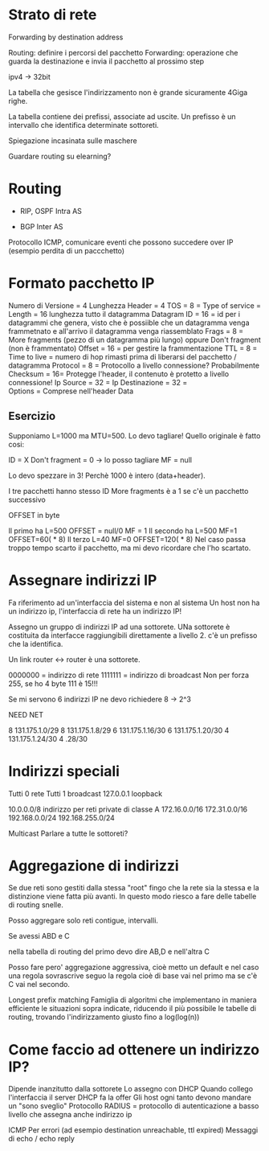 # Strato di rete
Forwarding by destination address

Routing: definire i percorsi del pacchetto
Forwarding: operazione che guarda la destinazione e invia il pacchetto al prossimo step

ipv4 -> 32bit

La tabella che gesisce l'indirizzamento non è grande sicuramente 4Giga righe.

La tabella contiene dei prefissi, associate ad uscite. Un prefisso è un intervallo che identifica determinate sottoreti. 

Spiegazione incasinata sulle maschere

Guardare routing su elearning?

# Routing
* RIP, OSPF
Intra AS

* BGP
Inter AS

Protocollo ICMP, comunicare eventi che possono succedere over IP (esempio perdita di un paccchetto)

# Formato pacchetto IP
Numero di Versione = 4
Lunghezza Header = 4
TOS = 8 = Type of service = 
Length = 16 lunghezza tutto il datagramma
Datagram ID = 16 = id per i datagrammi che genera, visto che è possiible che un datagramma venga frammetnato e all'arrivo il datagramma venga riassemblato
Frags = 8 = More fragments (pezzo di un datagramma più lungo) oppure Don't fragment (non è frammentato)
Offset = 16 = per gestire la frammentazione
TTL = 8 = Time to live = numero di hop rimasti prima di liberarsi del pacchetto / datagramma
Protocol = 8 = Protocollo a livello connessione? Probabilmente
Checksum = 16= Protegge l'header, il contenuto è protetto a livello connessione!
Ip Source = 32 = 
Ip Destinazione = 32 =  
Options = Comprese nell'header 
Data 

## Esercizio
Supponiamo L=1000 ma MTU=500. Lo devo tagliare! 
Quello originale è fatto cosi:

ID = X
Don't fragment = 0 -> lo posso tagliare
MF = null

Lo devo spezzare in 3! Perchè 1000 è intero (data+header). 

I tre pacchetti hanno stesso ID
More fragments è a 1 se c'è un pacchetto successivo

OFFSET in byte

Il primo ha L=500 OFFSET = null/0 MF = 1
Il secondo ha L=500 MF=1 OFFSET=60( * 8)
Il terzo L=40 MF=0 OFFSET=120( * 8)
Nel caso passa troppo tempo scarto il pacchetto, ma mi devo ricordare che l'ho scartato.

# Assegnare indirizzi IP
Fa riferimento ad un'interfaccia del sistema e non al sistema
Un host non ha un indirizzo ip, l'interfaccia di rete ha un indirizzo IP!

Assegno un gruppo di indirizzi IP ad una sottorete. UNa sottorete è costituita da interfacce raggiungibili direttamente a livello 2. c'è un prefisso che la identifica.

Un link router <-> router è una sottorete.

0000000 = indirizzo di rete
1111111 = indirizzo di broadcast
Non per forza 255, se ho 4 byte 111 è 15!!!

Se mi servono 6 indirizzi IP ne devo richiedere 8 -> 2^3

NEED NET

8    131.175.1.0/29
8    131.175.1.8/29
6    131.175.1.16/30
6    131.175.1.20/30
4    131.175.1.24/30
4             .28/30


# Indirizzi speciali
Tutti 0 rete
Tutti 1 broadcast
127.0.0.1 loopback

10.0.0.0/8 indirizzo per reti private di classe A
172.16.0.0/16 172.31.0.0/16
192.168.0.0/24 192.168.255.0/24

Multicast
Parlare a tutte le sottoreti?

# Aggregazione di indirizzi
Se due reti sono gestiti dalla stessa "root" fingo che la rete sia la stessa e la distinzione viene fatta più avanti. In questo modo riesco a fare delle tabelle di routing snelle.

Posso aggregare solo reti contigue, intervalli.

Se avessi
ABD
e 
C 

nella tabella di routing del primo devo dire AB,D e nell'altra C

Posso fare pero' aggregazione aggressiva, cioè metto un default e nel caso una regola sovrascrive seguo la regola
cioè di base vai nel primo ma se c'è C vai nel secondo.

Longest prefix matching
Famiglia di algoritmi che implementano in maniera efficiente le situazioni sopra indicate, riducendo il più possibile le tabelle di routing, trovando l'indirizzamento giusto fino a log(log(n))


# Come faccio ad ottenere un indirizzo IP?
Dipende inanzitutto dalla sottorete
Lo assegno con DHCP
Quando collego l'interfaccia il server DHCP fa la offer
Gli host ogni tanto devono mandare un "sono sveglio"
Protocollo RADIUS = protocollo di autenticazione a basso livello che assegna anche indirizzo ip

ICMP
Per errori (ad esempio destination unreachable, ttl expired)
Messaggi di echo / echo reply
